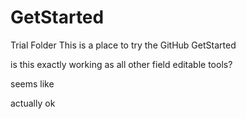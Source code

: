 # GetStarted
Trial Folder
This is a place to try the GitHub GetStarted

is this exactly working as all other field editable tools?

seems like

actually ok
